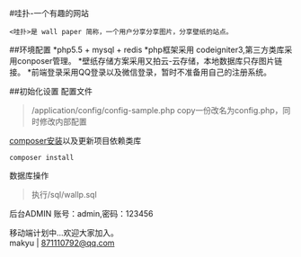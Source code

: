 
#哇扑-一个有趣的网站

    <哇扑>是 wall paper 简称，一个用户分享分享图片，分享壁纸的站点。

##环境配置
*php5.5 + mysql + redis
*php框架采用 codeigniter3,第三方类库采用conposer管理。
*壁纸存储方案采用又拍云-云存储，本地数据库只存图片链接。
*前端登录采用QQ登录以及微信登录，暂时不准备用自己的注册系统。




##初始化设置
配置文件
>/application/config/config-sample.php copy一份改名为config.php，同时修改内部配置

[composer安装](http://www.phpcomposer.com/)以及更新项目依赖类库
```shell
composer install
```
数据库操作

>执行/sql/wallp.sql

后台ADMIN 账号：admin,密码：123456

移动端计划中...欢迎大家加入。  
  makyu | 871110792@qq.com